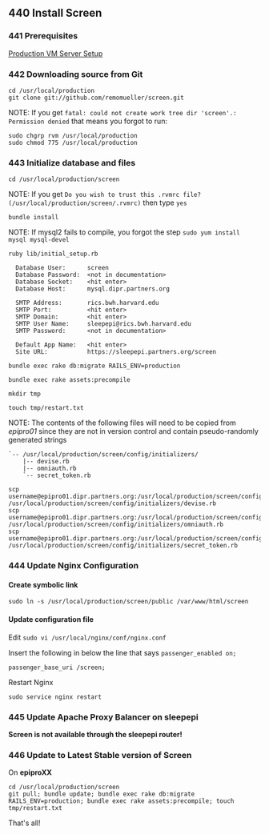 ## 440 Install Screen

### 441 Prerequisites

[Production VM Server Setup](https://github.com/sleepepi/sleepepi/tree/master/virtual-machines/100-epiproXX.dipr.partners.org.md)

### 442 Downloading source from Git

```console
cd /usr/local/production
git clone git://github.com/remomueller/screen.git
```

NOTE: If you get `fatal: could not create work tree dir 'screen'.: Permission denied` that means you forgot to run:

```console
sudo chgrp rvm /usr/local/production
sudo chmod 775 /usr/local/production
```

### 443 Initialize database and files

```console
cd /usr/local/production/screen
```

NOTE: If you get `Do you wish to trust this .rvmrc file? (/usr/local/production/screen/.rvmrc)` then type `yes`

```console
bundle install
```

NOTE: If mysql2 fails to compile, you forgot the step `sudo yum install mysql mysql-devel`

```console
ruby lib/initial_setup.rb

  Database User:      screen
  Database Password:  <not in documentation>
  Database Socket:    <hit enter>
  Database Host:      mysql.dipr.partners.org

  SMTP Address:       rics.bwh.harvard.edu
  SMTP Port:          <hit enter>
  SMTP Domain:        <hit enter>
  SMTP User Name:     sleepepi@rics.bwh.harvard.edu
  SMTP Password:      <not in documentation>

  Default App Name:   <hit enter>
  Site URL:           https://sleepepi.partners.org/screen

bundle exec rake db:migrate RAILS_ENV=production

bundle exec rake assets:precompile

mkdir tmp

touch tmp/restart.txt
```

NOTE: The contents of the following files will need to be copied from *epipro01* since they are not in version control and contain pseudo-randomly generated strings

```
`-- /usr/local/production/screen/config/initializers/
    |-- devise.rb
    |-- omniauth.rb
    `-- secret_token.rb
```

```console
scp username@epipro01.dipr.partners.org:/usr/local/production/screen/config/initializers/devise.rb /usr/local/production/screen/config/initializers/devise.rb
scp username@epipro01.dipr.partners.org:/usr/local/production/screen/config/initializers/omniauth.rb /usr/local/production/screen/config/initializers/omniauth.rb
scp username@epipro01.dipr.partners.org:/usr/local/production/screen/config/initializers/secret_token.rb /usr/local/production/screen/config/initializers/secret_token.rb
```

### 444 Update Nginx Configuration

#### Create symbolic link

```console
sudo ln -s /usr/local/production/screen/public /var/www/html/screen
```

#### Update configuration file

Edit `sudo vi /usr/local/nginx/conf/nginx.conf`

Insert the following in below the line that says `passenger_enabled on;`

```
passenger_base_uri /screen;
```

Restart Nginx

```console
sudo service nginx restart
```

### 445 Update Apache Proxy Balancer on sleepepi

**Screen is not available through the sleepepi router!**

### 446 Update to Latest Stable version of Screen

On **epiproXX**

```console
cd /usr/local/production/screen
git pull; bundle update; bundle exec rake db:migrate RAILS_ENV=production; bundle exec rake assets:precompile; touch tmp/restart.txt
```

That's all!
